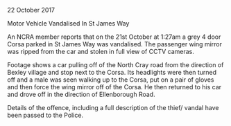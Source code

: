 22 October 2017

Motor Vehicle Vandalised In St James Way

An NCRA member reports that on the 21st October at 1:27am a grey 4 door Corsa parked in St James Way was vandalised. The passenger wing mirror was ripped from the car and stolen in full view of CCTV cameras.

Footage shows a car pulling off of the North Cray road from the direction of Bexley village and stop next to the Corsa. Its headlights were then turned off and a male was seen walking up to the Corsa, put on a pair of gloves and then force the wing mirror off of the Corsa. He then returned to his car and drove off in the direction of Ellenborough Road.

Details of the offence, including a full description of the thief/ vandal have been passed to the Police.
